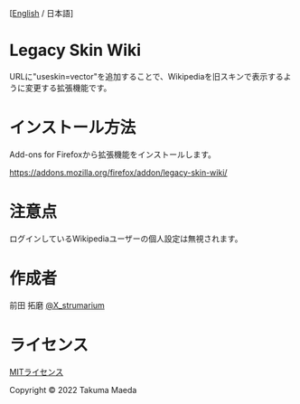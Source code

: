 ﻿[[English](README.md) / 日本語]


# Legacy Skin Wiki
URLに"useskin=vector"を追加することで、Wikipediaを旧スキンで表示するように変更する拡張機能です。


# インストール方法
Add-ons for Firefoxから拡張機能をインストールします。

https://addons.mozilla.org/firefox/addon/legacy-skin-wiki/


# 注意点
ログインしているWikipediaユーザーの個人設定は無視されます。


# 作成者
前田 拓磨 [@X_strumarium](https://twitter.com/X_strumarium/)


# ライセンス
[MITライセンス](LICENSE)

Copyright © 2022 Takuma Maeda